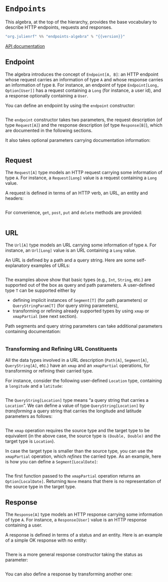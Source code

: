 # `Endpoints`

This algebra, at the top of the hierarchy, provides the base vocabulary to
describe HTTP endpoints, requests and responses.

~~~ scala expandVars=true
"org.julienrf" %% "endpoints-algebra" % "{{version}}"
~~~

[API documentation](unchecked:/api/endpoints/algebra/Endpoints.html)

## Endpoint

The algebra introduces the concept of `Endpoint[A, B]`: an HTTP endpoint
whose request carries an information of type `A` and whose response carries
an information of type `B`. For instance, an endpoint of type
`Endpoint[Long, Option[User]]` has a request containing a `Long` (for instance,
a user id), and a response optionally containing a `User`.

You can define an endpoint by using the `endpoint` constructor:

~~~ scala src=../../../../../algebras/algebra/src/test/scala/endpoints/algebra/EndpointsDocs.scala#construction
~~~

The `endpoint` constructor takes two parameters, the request description
(of type `Request[A]`) and the response description (of type `Response[B]`),
which are documented in the following sections.

It also takes optional parameters carrying documentation information:

~~~ scala src=../../../../../algebras/algebra/src/test/scala/endpoints/algebra/EndpointsDocs.scala#with-docs
~~~

## Request

The `Request[A]` type models an HTTP request carrying
some information of type `A`. For instance, a `Request[Long]` value
is a request containing a `Long` value.

A request is defined in terms of an HTTP verb, an URL, an entity and headers:

~~~ scala src=../../../../../algebras/algebra/src/test/scala/endpoints/algebra/EndpointsDocs.scala#request-construction
~~~

For convenience, `get`, `post`, `put` and `delete` methods are provided:

~~~ scala src=../../../../../algebras/algebra/src/test/scala/endpoints/algebra/EndpointsDocs.scala#convenient-get
~~~

## URL

The `Url[A]` type models an URL carrying some information of type `A`. For
instance, an `Url[Long]` value is an URL containing a `Long` value.

An URL is defined by a path and a query string. Here are some self-explanatory
examples of URLs:

~~~ scala src=../../../../../algebras/algebra/src/test/scala/endpoints/algebra/EndpointsDocs.scala#urls
~~~

The examples above show that basic types (e.g., `Int`, `String`, etc.) are supported out of the box as query
and path parameters. A user-defined type `T` can be supported either by
- defining implicit instances of `Segment[T]` (for path parameters) or `QueryStringParam[T]` (for query string
  parameters),
- transforming or refining already supported types by using `xmap` or `xmapPartial` (see next section).

Path segments and query string parameters can take additional parameters containing documentation:

~~~ scala src=../../../../../algebras/algebra/src/test/scala/endpoints/algebra/EndpointsDocs.scala#urls-with-docs
~~~

### Transforming and Refining URL Constituents

All the data types involved in a URL description (`Path[A]`, `Segment[A]`, `QueryString[A]`, etc.) have an
`xmap` and an `xmapPartial` operations, for transforming or refining their carried type.

For instance, consider the following user-defined `Location` type, containing a `longitude` and a `latitude`:

~~~ scala src=../../../../../algebras/algebra/src/test/scala/endpoints/algebra/client/EndpointsTestSuite.scala#location-type
~~~

The `QueryString[Location]` type means “a query string that carries a `Location`”. We can define a value of
type `QueryString[Location]` by *transforming* a query string that carries the longitude and latitude parameters
as follows:

~~~ scala src=../../../../../algebras/algebra/src/test/scala/endpoints/algebra/client/EndpointsTestSuite.scala#xmap
~~~

The `xmap` operation requires the source type and the target type to be equivalent (in the above case, the
source type is `(Double, Double)` and the target type is `Location`).

In case the target type is smaller than the source type, you can use the `xmapPartial` operation, which *refines*
the carried type. As an example, here is how you can define a `Segment[LocalDate]`:

~~~ scala src=../../../../../algebras/algebra/src/test/scala/endpoints/algebra/EndpointsDocs.scala#xmap-partial
~~~

The first function passed to the `xmapPartial` operation returns an `Option[LocalDate]`. Returning `None` means
that there is no representation of the source type in the target type.

## Response

The `Response[A]` type models an HTTP response carrying some information of type `A`.
For instance, a `Response[User]` value is an HTTP response containing a user.

A response is defined in terms of a status and an entity. Here is an example
of a simple OK response with no entity:

~~~ scala src=../../../../../algebras/algebra/src/test/scala/endpoints/algebra/EndpointsDocs.scala#response
~~~

There is a more general response constructor taking the status as parameter:

~~~ scala src=../../../../../algebras/algebra/src/test/scala/endpoints/algebra/EndpointsDocs.scala#general-response
~~~

You can also define a response by transforming another one:

~~~ scala src=../../../../../algebras/algebra/src/test/scala/endpoints/algebra/EndpointsDocs.scala#response-combinator
~~~
